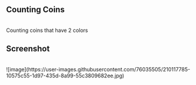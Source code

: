 ## Counting Coins
<br>
Counting coins that have 2 colors

## Screenshot
<br>
![image](https://user-images.githubusercontent.com/76035505/210117785-10575c55-1d97-435d-8a99-55c3809682ee.jpg)

